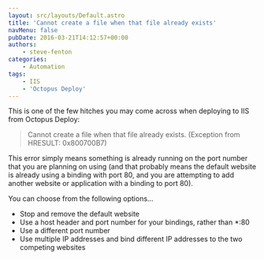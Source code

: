 ```yaml
---
layout: src/layouts/Default.astro
title: 'Cannot create a file when that file already exists'
navMenu: false
pubDate: 2016-03-21T14:12:57+00:00
authors:
    - steve-fenton
categories:
    - Automation
tags:
    - IIS
    - 'Octopus Deploy'
---
```


This is one of the few hitches you may come across when deploying to IIS from Octopus Deploy:

> Cannot create a file when that file already exists. (Exception from HRESULT: 0x800700B7)

This error simply means something is already running on the port number that you are planning on using (and that probably means the default website is already using a binding with port 80, and you are attempting to add another website or application with a binding to port 80).

You can choose from the following options…

- Stop and remove the default website
- Use a host header and port number for your bindings, rather than \*:80
- Use a different port number
- Use multiple IP addresses and bind different IP addresses to the two competing websites